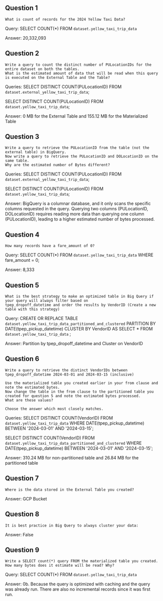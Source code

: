 ## Question 1

```
What is count of records for the 2024 Yellow Taxi Data?
```

Query:
SELECT COUNT(*) FROM `dataset.yellow_taxi_trip_data`

Answer: 
20,332,093

## Question 2

```
Write a query to count the distinct number of PULocationIDs for the entire dataset on both the tables.
What is the estimated amount of data that will be read when this query is executed on the External Table and the Table?
```

Queries: 
SELECT DISTINCT COUNT(PULocationID) FROM `dataset.external_yellow_taxi_trip_data`;

SELECT DISTINCT COUNT(PULocationID) FROM `dataset.yellow_taxi_trip_data`;

Answer: 
0 MB for the External Table and 155.12 MB for the Materialized Table

## Question 3

```
Write a query to retrieve the PULocationID from the table (not the external table) in BigQuery. 
Now write a query to retrieve the PULocationID and DOLocationID on the same table. 
Why are the estimated number of Bytes different?
```

Queries:
SELECT DISTINCT COUNT(PULocationID) FROM `dataset.external_yellow_taxi_trip_data`;

SELECT DISTINCT COUNT(PULocationID) FROM `dataset.yellow_taxi_trip_data`;

Answer: 
BigQuery is a columnar database, and it only scans the specific columns requested in the query. 
Querying two columns (PULocationID, DOLocationID) requires reading more data than querying one column (PULocationID), 
leading to a higher estimated number of bytes processed.

## Question 4

```
How many records have a fare_amount of 0?
```

Query:
SELECT COUNT(*) FROM `dataset.yellow_taxi_trip_data` WHERE fare_amount = 0;

Answer:
8,333

## Question 5

```
What is the best strategy to make an optimized table in Big Query if your query will always filter based on 
tpep_dropoff_datetime and order the results by VendorID (Create a new table with this strategy)
```

Query:
CREATE OR REPLACE TABLE `dataset.yellow_taxi_trip_data_partitioned_and_clustered` 
PARTITION BY DATE(tpep_pickup_datetime)
CLUSTER BY VendorID AS
SELECT * FROM `dataset.yellow_taxi_trip_data` ;

Answer:
Partition by tpep_dropoff_datetime and Cluster on VendorID

## Question 6

```
Write a query to retrieve the distinct VendorIDs between tpep_dropoff_datetime 2024-03-01 and 2024-03-15 (inclusive)

Use the materialized table you created earlier in your from clause and note the estimated bytes. 
Now change the table in the from clause to the partitioned table you created for question 5 and note the estimated bytes processed. 
What are these values?

Choose the answer which most closely matches.
```

Queries:
SELECT DISTINCT COUNT(VendorID) FROM `dataset.yellow_taxi_trip_data`
WHERE DATE(tpep_pickup_datetime) BETWEEN '2024-03-01' AND '2024-03-15';

SELECT DISTINCT COUNT(VendorID) FROM `dataset.yellow_taxi_trip_data_partitioned_and_clustered`
WHERE DATE(tpep_pickup_datetime) BETWEEN '2024-03-01' AND '2024-03-15';

Answer:
310.24 MB for non-partitioned table and 26.84 MB for the partitioned table

## Question 7

```
Where is the data stored in the External Table you created?
```

Answer:
GCP Bucket

## Question 8

```
It is best practice in Big Query to always cluster your data:
```

Answer:
False

## Question 9

```
Write a SELECT count(*) query FROM the materialized table you created. How many bytes does it estimate will be read? Why?
```

Query:
SELECT COUNT(*) FROM `dataset.yellow_taxi_trip_data`

Answer:
0b. Because the query is optimized with caching and the query was already run. 
There are also no incremental records since it was first run.
